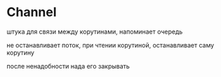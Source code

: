 # Channel

штука для связи между корутинами, напоминает очередь

не останавливает поток, при чтении корутиной, останавливает саму корутину 

после ненадобности нада его закрывать 

